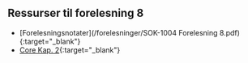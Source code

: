 ## Ressurser til forelesning 8

- [Forelesningsnotater](/forelesninger/SOK-1004 Forelesning 8.pdf){:target="_blank"}
- [Core Kap. 2](https://www.core-econ.org/the-economy/book/text/02.html){:target="_blank"}
